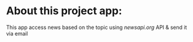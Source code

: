 # About this project app:

This app access news based on the topic using <i>newsapi.org</i>  API & send it via email